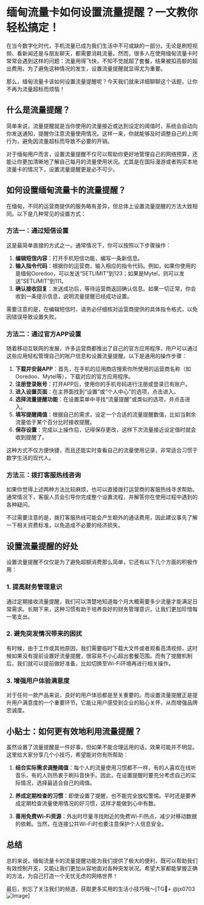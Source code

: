 # 缅甸流量卡如何设置流量提醒？一文教你轻松搞定！

在当今数字化时代，手机流量已成为我们生活中不可或缺的一部分。无论是刷短视频、看新闻还是与朋友聊天，都需要消耗流量。然而，很多人在使用缅甸流量卡时常常会遇到这样的问题：流量用得飞快，不知不觉就超了套餐，结果被扣高额的超出费用。为了避免这种情况的发生，设置流量提醒就显得尤为重要。

那么，缅甸流量卡该如何设置流量提醒呢？今天我们就来详细聊聊这个话题，让你不再为流量超标而烦恼！

## 什么是流量提醒？

简单来说，流量提醒就是当你使用的流量接近或达到设定的阈值时，系统会自动向你发送通知，提醒你注意流量使用情况。这样一来，你就能够及时调整自己的上网行为，避免因流量超标而导致不必要的开销。

对于缅甸用户而言，设置流量提醒不仅可以帮助你更好地管理自己的网络预算，还能让你更加清晰地了解自己每月的流量使用状况。尤其是在国际漫游或者购买本地流量卡的情况下，设置流量提醒更是必不可少。

## 如何设置缅甸流量卡的流量提醒？

在缅甸，不同的运营商提供的服务略有差异，但总体上设置流量提醒的方法大致相同。以下是几种常见的设置方式：

### 方法一：通过短信设置

这是最简单直接的方式之一。通常情况下，你可以按照以下步骤操作：

1. **编辑短信内容**：打开手机短信功能，编写一条新信息。
2. **输入指令代码**：根据你的运营商，输入相应的指令代码。例如，如果你使用的是缅甸Ooredoo，可以发送“SETLIMIT”到123；如果是Mytel，则可以发送“SETLIMIT”到111。
3. **确认接收回复**：发送成功后，等待运营商返回确认信息。如果一切正常，你会收到一条提示信息，说明流量提醒已经成功设置。

需要注意的是，在编辑短信时，请务必仔细核对运营商提供的具体指令格式，以免因错误导致设置失败。

### 方法二：通过官方APP设置

随着移动互联网的发展，许多运营商都推出了自己的官方应用程序，用户可以通过这些应用轻松管理自己的账户信息和设置流量提醒。以下是通用的操作步骤：

1. **下载并安装APP**：首先，在手机的应用商店搜索你所使用的运营商名称（如Ooredoo、Mytel等），下载对应的官方应用程序。
2. **注册登录账号**：打开APP后，使用你的手机号码进行注册或登录已有账户。
3. **进入设置页面**：在主界面找到“设置”或“个人中心”的选项，点击进入。
4. **选择流量提醒功能**：在设置菜单中寻找“流量提醒”或类似的选项，并点击进入。
5. **填写提醒阈值**：根据自己的需求，设定一个合适的流量提醒数值，比如当剩余流量低于某个百分比时接收提醒。
6. **保存设置**：完成以上操作后，记得保存更改，这样下次流量接近设定值时就会收到提醒了。

这种方式不仅方便快捷，而且还能实时查看自己的流量使用记录，非常适合习惯于数字生活的现代人。

### 方法三：拨打客服热线咨询

如果你觉得上述两种方法比较麻烦，也可以直接拨打运营商的客服热线寻求帮助。通常情况下，客服人员会引导你完成整个设置流程，并解答你在使用过程中遇到的各种疑问。

不过需要注意的是，拨打客服热线可能会产生额外的通话费用，因此建议事先了解一下相关资费标准，以免造成不必要的经济损失。

## 设置流量提醒的好处

设置流量提醒不仅仅是为了避免超额消费那么简单，它还有以下几个方面的积极作用：

### 1. 提高财务管理意识

通过定期接收流量提醒，我们可以清楚地知道每个月大概需要多少流量才能满足日常需求。长期下来，这种习惯有助于培养良好的财务管理意识，让我们更加珍惜每一笔支出。

### 2. 避免突发情况带来的困扰

有时候，由于工作或其他原因，我们需要临时下载大文件或者观看高清视频，这时候如果没有提前设置好流量提醒，很容易不小心超出套餐范围。而有了提醒机制后，我们就可以提前做好准备，比如切换至Wi-Fi环境再进行相关操作。

### 3. 增强用户体验满意度

对于任何一款产品来说，良好的用户体验都是至关重要的。而设置流量提醒正是提升用户满意度的一个重要环节。它能让用户感受到企业的贴心关怀，从而增强品牌忠诚度。

## 小贴士：如何更有效地利用流量提醒？

虽然设置了流量提醒是一件好事，但如果不能合理运用的话，效果可能并不明显。这里给大家分享几个小技巧，希望能对你有所帮助：

1. **结合实际需求调整阈值**：每个人的流量使用习惯都不一样，有的人喜欢在线听音乐，有的人则热衷于刷抖音快手。因此，在设置提醒时要充分考虑自己的实际情况，选择最适合自己的阈值。
   
2. **养成定期检查的习惯**：即使设置了提醒，也不能完全放松警惕。平时还是要养成定期检查流量使用情况的好习惯，这样才能做到心中有数。

3. **善用免费Wi-Fi资源**：外出时尽量寻找附近的免费Wi-Fi热点，减少对移动数据的依赖。当然，在连接公共Wi-Fi时也要注意保护个人信息安全。

## 总结

总的来说，缅甸流量卡的流量提醒功能为我们提供了极大的便利，既可以帮助我们有效控制开支，又能让我们更加从容地面对各种突发状况。希望大家都能掌握正确的方法，为自己打造一个无忧无虑的网络世界！

最后，别忘了关注我们的频道，获取更多实用的生活小技巧哦～[TG💪+ @jx0703 ![Image](https://github.com/user-attachments/assets/dbca1d08-cadb-493c-b0ec-ad6f7a83f270)]